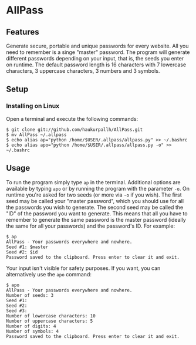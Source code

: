 AllPass
=======

Features
--------
Generate secure, portable and unique passwords for every website. All you need
to remember is a singe "master" password. The program will generate different
passwords depending on your input, that is, the seeds you enter on runtime. The
default password length is 16 characters with 7 lowercase characters, 3
uppercase characters, 3 numbers and 3 symbols.

Setup
-----
### Installing on Linux
Open a terminal and execute the following commands:

    $ git clone git://github.com/haukurpallh/AllPass.git
    $ mv AllPass ~/.allpass
    $ echo alias ap="python /home/$USER/.allpass/allpass.py" >> ~/.bashrc
    $ echo alias apo="python /home/$USER/.allpass/allpass.py -o" >> ~/.bashrc

Usage
-----
To run the program simply type `ap` in the terminal. Additional options are
available by typing `apo` or by running the program with the parameter `-o`. On
runtime you're asked for two seeds (or more via `-o` if you wish). The first
seed may be called your "master password", which you should use for all the
passwords you wish to generate. The second seed may be called the "ID" of the
password you want to generate. This means that all you have to remember to
generate the same password is the master password (ideally the same for all
your passwords) and the password's ID. For example:

    $ ap
    AllPass - Your passwords everywhere and nowhere.
    Seed #1: $master
    Seed #2: $id
    Password saved to the clipboard. Press enter to clear it and exit.

Your input isn't visible for safety purposes. If you want, you can
alternatively use the `apo` command:

    $ apo
    AllPass - Your passwords everywhere and nowhere.
    Number of seeds: 3
    Seed #1: 
    Seed #2: 
    Seed #3: 
    Number of lowercase characters: 10
    Number of uppercase characters: 5
    Number of digits: 4
    Number of symbols: 4
    Password saved to the clipboard. Press enter to clear it and exit.
